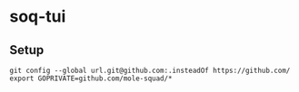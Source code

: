 # soq-tui

## Setup


```
git config --global url.git@github.com:.insteadOf https://github.com/
export GOPRIVATE=github.com/mole-squad/*
```
